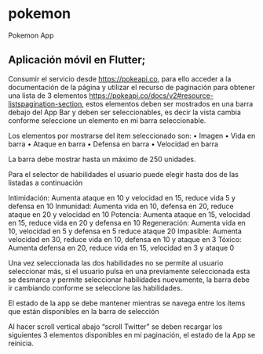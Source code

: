 # pokemon

Pokemon App

## Aplicación móvil en Flutter;

Consumir el servicio desde https://pokeapi.co, para ello acceder a la documentación de la
página y utilizar el recurso de paginación para obtener una lista de 3 elementos
https://pokeapi.co/docs/v2#resource-listspagination-section, estos elementos deben ser
mostrados en una barra debajo del App Bar y deben ser seleccionables, es decir la vista
cambia conforme seleccione un elemento en mi barra seleccionable.

Los elementos por mostrarse del item seleccionado son:
• Imagen
• Vida en barra
• Ataque en barra
• Defensa en barra
• Velocidad en barra

La barra debe mostrar hasta un máximo de 250 unidades.


Para el selector de habilidades el usuario puede elegir hasta dos de las listadas a
continuación

Intimidación: Aumenta ataque en 10 y velocidad en 15, reduce vida 5 y defensa en 10
Inmunidad: Aumenta vida en 10, defensa en 20, reduce ataque en 20 y velocidad en 10
Potencia: Aumenta ataque en 15, velocidad en 15, reduce vida en 20 y defensa en 10
Regeneración: Aumenta vida en 10, velocidad en 5 y defensa en 5 reduce ataque 20
Impasible: Aumenta velocidad en 30, reduce vida en 10, defensa en 10 y ataque en 3
Tóxico: Aumenta defensa en 20, reduce vida en 15, velocidad en 3 y ataque 0

Una vez seleccionada las dos habilidades no se permite al usuario seleccionar más, si el
usuario pulsa en una previamente seleccionada esta se desmarca y permite seleccionar
habilidades nuevamente, la barra debe ir cambiando conforme se seleccione las
habilidades.

El estado de la app se debe mantener mientras se navega entre los ítems que están
disponibles en la barra de selección

Al hacer scroll vertical abajo “scroll Twitter” se deben recargar los siguientes 3 elementos
disponibles en mi paginación, el estado de la App se reinicia.
